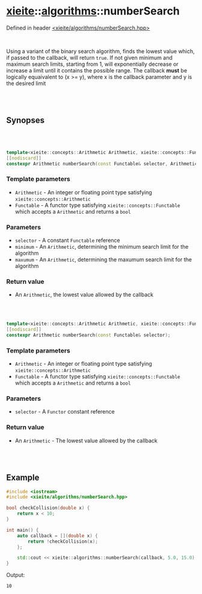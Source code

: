 # [xieite](../xieite.md)::[algorithms](../algorithms.md)::numberSearch
Defined in header [<xieite/algorithms/numberSearch.hpp>](../../include/xieite/algorithms/numberSearch.hpp)

<br/>

Using a variant of the binary search algorithm, finds the lowest value which, if passed to the callback, will return `true`. If not given minimum and maximum search limits, starting from 1, will exponentially decrease or increase a limit until it contains the possible range. The callback **must** be logically equaivalent to (x >= y), where x is the callback parameter and y is the desired limit

<br/><br/>

## Synopses

<br/><br/>

```cpp
template<xieite::concepts::Arithmetic Arithmetic, xieite::concepts::Functable<bool(Arithmetic)> Functable>
[[nodiscard]]
constexpr Arithmetic numberSearch(const Functable& selector, Arithmetic minimum, Arithmetic maximum);
```
### Template parameters
- `Arithmetic` - An integer or floating point type satisfying `xieite::concepts::Arithmetic`
- `Functable` - A functor type satisfying `xieite::concepts::Functable` which accepts a `Arithmetic` and returns a `bool`
### Parameters
- `selector` - A constant `Functable` reference
- `minimum` - An `Arithmetic`, determining the minimum search limit for the algorithm
- `maxumum` - An `Arithmetic`, determining the maxumum search limit for the algorithm
### Return value
- An `Arithmetic`, the lowest value allowed by the callback

<br/><br/>

```cpp
template<xieite::concepts::Arithmetic Arithmetic, xieite::concepts::Functable<bool(Arithmetic)> Functable>
[[nodiscard]]
constexpr Arithmetic numberSearch(const Functable& selector);
```
### Template parameters
- `Arithmetic` - An integer or floating point type satisfying `xieite::concepts::Arithmetic`
- `Functable` - A functor type satisfying `xieite::concepts::Functable` which accepts a `Arithmetic` and returns a `bool`
### Parameters
- `selector` - A `Functor` constant reference
### Return value
- An `Arithmetic` - The lowest value allowed by the callback

<br/><br/>

## Example
```cpp
#include <iostream>
#include <xieite/algorithms/numberSearch.hpp>

bool checkCollision(double x) {
	return x < 10;
}

int main() {
	auto callback = [](double x) {
		return !checkCollision(x);
	};

	std::cout << xieite::algorithms::numberSearch(callback, 5.0, 15.0) << '\n';
}
```
Output:
```
10
```
